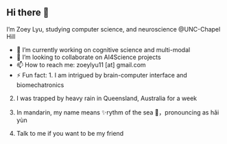 ## Hi there 👋


I’m Zoey Lyu, studying computer science, and neuroscience @UNC-Chapel Hill
- 🔭 I’m currently working on cognitive science and multi-modal
- 💞️ I’m looking to collaborate on AI4Science projects
- 📫 How to reach me: zoeylyu11 [at] gmail.com
- ⚡ Fun fact: 1. I am intrigued by brain-computer interface and biomechatronics 

2. I was trapped by heavy rain in Queensland, Australia for a week

3. In mandarin, my name means ✨rythm of the sea 🌊，pronouncing as hǎi yùn

4. Talk to me if you want to be my friend 
<!--
**ZoeyLLL/ZoeyLLL** is a ✨ _special_ ✨ repository because its `README.md` (this file) appears on your GitHub profile.
-->




